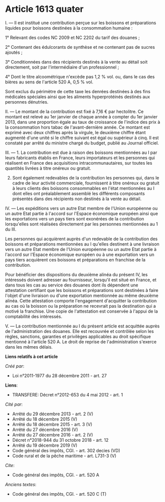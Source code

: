 # Article 1613 quater

I. ― Il est institué une contribution perçue sur les boissons et préparations liquides pour boissons destinées à la
consommation humaine : 

1° Relevant des codes NC 2009 et NC 2202 du tarif des douanes ; 

2° Contenant des édulcorants de synthèse et ne contenant pas de sucres ajoutés ; 

3° Conditionnées dans des récipients destinés à la vente au détail soit directement, soit par l'intermédiaire d'un
professionnel ; 

4° Dont le titre alcoométrique n'excède pas 1,2 % vol. ou, dans le cas des bières au sens de l'article 520 A, 0,5 % vol. 

Sont exclus du périmètre de cette taxe les denrées destinées à des fins médicales spéciales ainsi que les aliments
hyperprotéinés destinés aux personnes dénutries. 

II. ― Le montant de la contribution est fixé à 7,16 € par hectolitre. Ce montant est relevé au 1er janvier de chaque année à
compter du 1er janvier 2013, dans une proportion égale au taux de croissance de l'indice des prix à la consommation hors
tabac de l'avant-dernière année. Ce montant est exprimé avec deux chiffres après la virgule, le deuxième chiffre étant
augmenté d'une unité si le chiffre suivant est égal ou supérieur à cinq. Il est constaté par arrêté du ministre chargé du
budget, publié au Journal officiel. 

III. ― 1. La contribution est due à raison des boissons mentionnées au I par leurs fabricants établis en France, leurs
importateurs et les personnes qui réalisent en France des acquisitions intracommunautaires, sur toutes les quantités livrées
à titre onéreux ou gratuit. 

2. Sont également redevables de la contribution les personnes qui, dans le cadre de leur activité commerciale, fournissent à
titre onéreux ou gratuit à leurs clients des boissons consommables en l'état mentionnées au I dont elles ont préalablement
assemblé les différents composants présentés dans des récipients non destinés à la vente au détail. 

IV. ― Les expéditions vers un autre Etat membre de l'Union européenne ou un autre Etat partie à l'accord sur l'Espace
économique européen ainsi que les exportations vers un pays tiers sont exonérées de la contribution lorsqu'elles sont
réalisées directement par les personnes mentionnées au 1 du III. 

Les personnes qui acquièrent auprès d'un redevable de la contribution des boissons et préparations mentionnées au I qu'elles
destinent à une livraison vers un autre Etat membre de l'Union européenne ou un autre Etat partie à l'accord sur l'Espace
économique européen ou à une exportation vers un pays tiers acquièrent ces boissons et préparations en franchise de la
contribution. 

Pour bénéficier des dispositions du deuxième alinéa du présent IV, les intéressés doivent adresser au fournisseur, lorsqu'il
est situé en France, et dans tous les cas au service des douanes dont ils dépendent une attestation certifiant que les
boissons et préparations sont destinées à faire l'objet d'une livraison ou d'une exportation mentionnée au même deuxième
alinéa. Cette attestation comporte l'engagement d'acquitter la contribution au cas où la boisson ou la préparation ne
recevrait pas la destination qui a motivé la franchise. Une copie de l'attestation est conservée à l'appui de la comptabilité
des intéressés. 

V. ― La contribution mentionnée au I du présent article est acquittée auprès de l'administration des douanes. Elle est
recouvrée et contrôlée selon les règles, sanctions, garanties et privilèges applicables au droit spécifique mentionné à
l'article 520 A. Le droit de reprise de l'administration s'exerce dans les mêmes délais.

**Liens relatifs à cet article**

_Créé par_:

  - Loi n°2011-1977 du 28 décembre 2011 - art. 27

**Liens**:

  - TRANSFERE: Décret n°2012-653 du 4 mai 2012 - art. 1

_Cité par_:

  - Arrêté du 29 décembre 2013 - art. 2 (V)
  - Arrêté du 18 décembre 2015 (V)
  - Arrêté du 18 décembre 2015 - art. 3 (V)
  - Arrêté du 27 décembre 2016 (V)
  - Arrêté du 27 décembre 2016 - art. 2 (V)
  - Décret n°2018-944 du 31 octobre 2018 - art. 12
  - Arrêté du 19 décembre 2019 (V)
  - Code général des impôts, CGI. - art. 302 decies (VD)
  - Code rural et de la pêche maritime - art. L731-3 (V)

_Cite_:

  - Code général des impôts, CGI. - art. 520 A

_Anciens textes_:

  - Code général des impôts, CGI. - art. 520 C (T)
